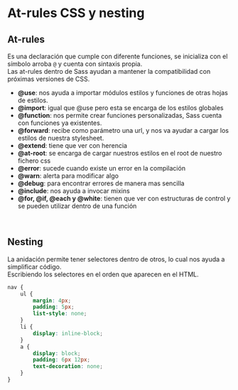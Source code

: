 # At-rules CSS y nesting

## At-rules

Es una declaración que cumple con diferente funciones, se inicializa con el símbolo arroba `@` y cuenta con sintaxis propia.  
Las at-rules dentro de Sass ayudan a mantener la compatibilidad con próximas versiones de CSS.

- **@use**: nos ayuda a importar módulos estilos y funciones de otras hojas de estilos.
- **@import**: igual que @use pero esta se encarga de los estilos globales
- **@function**: nos permite crear funciones personalizadas, Sass cuenta con funciones ya existentes.
- **@forward**: recibe como parámetro una url, y nos va ayudar a cargar los estilos de nuestra stylesheet.
- **@extend**: tiene que ver con herencia
- **@at-root**: se encarga de cargar nuestros estilos en el root de nuestro fichero css
- **@error**: sucede cuando existe un error en la compilación
- **@warn**: alerta para modificar algo
- **@debug**: para encontrar errores de manera mas sencilla
- **@include**: nos ayuda a invocar mixins
- **@for, @if, @each y @white**: tienen que ver con estructuras de control y se pueden utilizar dentro de una función

<br>

## Nesting
La anidación permite tener selectores dentro de otros, lo cual nos ayuda a simplificar código.  
Escribiendo los selectores en el orden que aparecen en el HTML.

```scss
nav {
    ul {
        margin: 4px;
        padding: 5px;
        list-style: none;
    }
    li {
        display: inline-block;
    }
    a {
        display: block;
        padding: 6px 12px;
        text-decoration: none;
    }
}
```

